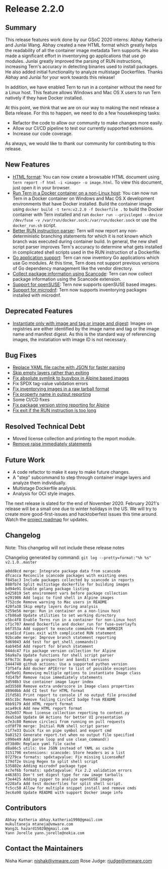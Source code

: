 # Release 2.2.0

## Summary
This release features work done by our GSoC 2020 interns: Abhay Katheria and Junlai Wang. Abhay created a new HTML format which greatly helps the readability of all the container image metadata Tern supports. He also made a significant effort in inventorying go applications that use go modules. Junlai greatly improved the parsing of RUN instructions, increasing Tern's accuracy in detecting binaries used to install packages. He also added initial functionality to analyze multistage Dockerfiles. Thanks Abhay and Junlai for your work towards this release!

In addition, we have enabled Tern to run in a container without the need for a Linux host. This feature allows Windows and Mac OS X users to run Tern natively if they have Docker installed.

At this point, we think that we are on our way to making the next release a Beta release. For this to happen, we need to do a few housekeeping tasks:
* Refactor the code to allow our community to make changes more easily.
* Allow our CI/CD pipeline to test our currently supported extensions.
* Increase our code coverage.

As always, we would like to thank our community for contributing to this release.

## New Features
* [HTML format](https://github.com/tern-tools/tern/issues/614): You can now create a browsable HTML document using `tern report -f html -i <image> -o image.html`. To view this document, just open it in your browser.
* [Run Tern in a Docker container on a non-Linux host](https://github.com/tern-tools/tern/issues/679): You can now run Tern in a Docker container on Windows and Mac OS X development environments that have Docker installed. Build the container image using `docker build -t tern:v2.2.0 -f Dockerfile .` to build the Docker container with Tern installed and run `docker run --privileged --device /dev/fuse -v /var/run/docker.sock:/var/run/docker.sock` or use the `docker_run.sh` script.
* [Better RUN instruction parser](https://github.com/tern-tools/tern/issues/521): Tern will now report any non-deterministic branching statements for which it is not known which branch was executed during container build. In general, the new shell script parser improves Tern's accuracy to determine what gets installed in complicated shell scripts used in the RUN instruction of a Dockerfile.
* [Go application support](https://github.com/tern-tools/tern/issues/695): Tern can now inventory Go applications which use Go modules. At this time, Tern does not support previous versions of Go dependency management like the vendor directory.
* [Collect package information using Scancode](https://github.com/tern-tools/tern/issues/790): Tern can now collect package information using the Scancode extension.
* [Support for openSUSE](https://github.com/tern-tools/tern/issues/693): Tern now supports openSUSE based images.
* [Support for microdnf](https://github.com/tern-tools/tern/issues/724): Tern now supports inventorying packages installed with microdnf.

## Deprecated Features
* [Instantiate only with image and tag or image and digest](https://github.com/tern-tools/tern/issues/747): Images on registries are either identified by the image name and tag or the image name and manifest digest. As this is the standard way of referencing images, the instatiation with image ID is not necessary.

## Bug Fixes
* [Replace YAML file cache with JSON for faster parsing](https://github.com/tern-tools/tern/issues/627)
* [Skip empty layers rather than exiting](https://github.com/tern-tools/tern/issues/686)
* [Fix absolute symlink to busybox in Alpine based images](https://github.com/tern-tools/issues/769)
* Fix SPDX tag-value validation errors
* [Fix inventorying images in a raw tarball format](https://github.com/tern-tools/issues/719)
* [Fix property name in output reporting](https://github.com/tern-tools/tern/issues/741)
* Some CI/CD fixes
* [Fix package version string reporting for Alpine](https://github.com/tern-tools/tern/issues/758)
* [Fix exit if the RUN instruction is too long](https://github.com/tern-tools/tern/issues/772)

## Resolved Technical Debt
* Moved license collection and printing to the report module.
* [Remove raise immediately statements](https://github.com/tern-tools/tern/issues/201)

## Future Work
* A code refactor to make it easy to make future changes.
* A "step" subcommand to step through container image layers and analyze them individually.
* Multistage Dockerfile analysis.
* Analysis for OCI style images.

The next release is slated for the end of November 2020. February 2021's release will be a small one due to winter holidays in the US. We will try to create more good-first-issues and hacktoberfest issues this time around. Watch the [project roadmap](/docs/project-roadmap.md) for updates.

## Changelog

Note: This changelog will not include these release notes

Changelog generated by command: `git log --pretty=format:"%h %s" v2.1.0..master`

```
a0dd8cd merge: Integrate package data from scancode
dfcacca Reconcile scancode packages with existing ones
f845ac3 Include packages collected by scancode in reports
888fb74 Split multistage dockerfile for building images
bd94e91 Enable golang package listing
b425819 Set environment vars before package collection
e291986 Add logic to find shell in Alpine images
f752cde Remove warning to Mac users in README
420fa38 Skip empty layers during analysis
5259e56 merge: Run in container on a non-linux host
cfb86a0 Update utilities to set working directory
e5bc4f8 Enable Terns run in a container for non-Linux host
cf1c707 Amend Dockerfile and docker_run for fuse-overlayfs
b6f353a Add support to execute commands from WORKDIR
ecad1cd Fixes exit with complicated RUN statement
92bca0e merge: Improve branch statement reporting
5d69043 Add test for get_shell_commands()
4ab945d Add report for branch statement
044dc47 Fix package version collection for Alpine
56a9a7a Update functions for shell script parser
6f9c73c Bump up prospector and bandit versions
3444740 github actions: Use a supported python version
f3f54fa Add docker APIError to list of possible exceptions
abf6e91 Removing multiple options to instantiate Image class
fd147bf Remove raise immediately statements
3d598b3 Use container image layer index
ad35588 Remove extra underscore in Image class properties
d8960bb Add CI test for HTML format
21fd581 Print report to console if no output file provided
465c1bc Remove failing CircleCI badge from README
6bb9179 Add HTML report format
aca49c6 Add new HTML report format
352e037 Move license collection reporting to content.py
dea53a8 Update GH Actions for better UI presentation
e7e3c80 Remove circleci from running on pull requests
cdf8f70 merge: Initial RUN shell script parser
c1f7e33 Quick fix on pipe symbol and export cmd
9a81523 Generate report.txt when no output file specified
c090e49 Add parse loop and use clean_command()
df38d0c Replace yaml file cache
d8a86c5 utils: Use JSON instead of YAML as cache
3151796 extensions: scancode: Store headers as a list
07279ca formats: spdxtagvalue: Fix missing LicenseRef
179df2e Using Regex to split shell script
535802e Adding microdnf package type
4c7ef6b formats: spdxtagvalue: Fix 2.2 validation errors
e463831 Don't set digest type for raw image tarballs
f3e4425 Adding zypper to analyze openSUSE images
e228afa Add test dockerfiles for split shell script.
fc5cc50 Allow for multiple snippet install and remove cmds
3ec6a98 Update README with support Docker image info
```

## Contributors

```
Abhay Katheria abhay.katheria1998@gmail.com
mukultaneja mtaneja@vmware.com
WangJL hazard15020@gmail.com
Yann Jorelle yann.jorelle@nokia.com
```

## Contact the Maintainers

Nisha Kumar: nishak@vmware.com
Rose Judge: rjudge@vmware.com
